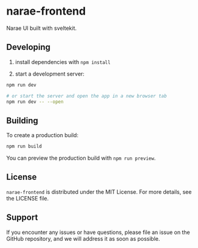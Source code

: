 # narae-frontend

Narae UI built with sveltekit.  

## Developing

1. install dependencies with `npm install`  

2. start a development server:  

```bash
npm run dev

# or start the server and open the app in a new browser tab
npm run dev -- --open
```

## Building

To create a production build:

```bash
npm run build
```

You can preview the production build with `npm run preview`.

## License
`narae-frontend` is distributed under the MIT License. For more details, see the LICENSE file.

## Support
If you encounter any issues or have questions, please file an issue on the GitHub repository, and we will address it as soon as possible.